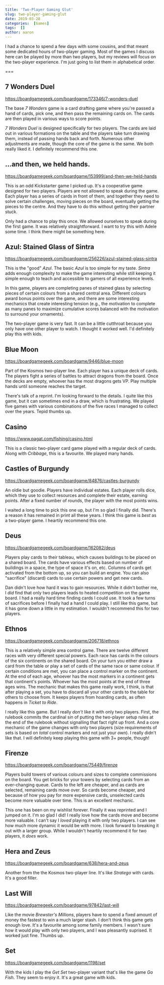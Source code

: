 ```yaml
---
title: 'Two-Player Gaming Glut'
slug: two-player-gaming-glut
date: 2019-03-28
categories:  [Games]
tags:  []
author: aaron
---
```


I had a chance to spend a few days with some cousins, and that meant some dedicated hours of two-player gaming. Most of the games I discuss here can be played by more than two players, but my reviews will focus on the two-player experience. I'm just going to list them in alphabetical order.

===

## 7 Wonders Duel

<https://boardgamegeek.com/boardgame/173346/7-wonders-duel>

The base *7 Wonders* game is a card drafting game where you're passed a hand of cards, pick one, and then pass the remaining cards on. The cards are then played in various ways to score points.

*7 Wonders Duel* is designed specifically for two players. The cards are laid out in various formations on the table and the players take turn drawing them, instead of passing hands back and forth. Numerous other adjustments are made, though the core of the game is the same. We both really liked it. I definitely recommend this one.

## ...and then, we held hands.

<https://boardgamegeek.com/boardgame/153999/and-then-we-held-hands>

This is an odd Kickstarter game I picked up. It's a cooperative game designed for two players. Players are not allowed to speak during the game. Each player has a series of cards in front of them, and together they need to solve certain challenges, moving pieces on the board, eventually getting the pieces to the centre. And they have to do this without getting their partner stuck.

Only had a chance to play this once. We allowed ourselves to speak during the first game. It was relatively straightforward. I want to try this with Adele some time. I think there might be something here.

## Azul: Stained Glass of Sintra

<https://boardgamegeek.com/boardgame/256226/azul-stained-glass-sintra>

This is the "good" *Azul*. The basic *Azul* is too simple for my taste. *Sintra* adds enough complexity to make the game interesting while still keeping it simple enough to teach and accessible to gamers of all experience levels.

In this game, players are completing panes of stained glass by selecting pieces of certain colours from a shared central area. Different colours award bonus points over the game, and there are some interesting mechanics that create interesting tension (e.g., the motivation to complete as many panes to maximize cumulative scores balanced with the motivation to surround your ornaments).

The two-player game is very fast. It can be a little cutthroat because you only have one other player to watch. I thought it worked well. I'd definitely play this with kids.

## Blue Moon

<https://boardgamegeek.com/boardgame/9446/blue-moon>

Part of the Kosmos two-player line. Each player has a unique deck of cards. The players fight a series of battles to attract dragons from the board. Once the decks are empty, whoever has the most dragons gets VP. Play multiple hands until someone reaches the target.

There's talk of a reprint. I'm looking forward to the details. I quite like this game, but it can sometimes end in a draw, which is frustrating. We played five games with various combinations of the five races I managed to collect over the years. Tepid thumbs up.

## Casino

<https://www.pagat.com/fishing/casino.html>

This is a classic two-player card game played with a regular deck of cards. Along with *Cribbage*, this is a favourite. We played many hands.

## Castles of Burgundy

<https://boardgamegeek.com/boardgame/84876/castles-burgundy>

An oldie but goodie. Players have individual estates. Each player rolls dice, which they use to collect resources and complete their estate, earning points. After a fixed number of rounds, the player with the most points wins.

I waited a long time to pick this one up, but I'm so glad I finally did. There's a reason it has remained in print all these years. I think this game is *best* as a two-player game. I heartily recommend this one.

## Deus

<https://boardgamegeek.com/boardgame/162082/deus>

Players play cards to their tableau, which causes buildings to be placed on a shared board. The cards have various effects based on number of buildings in a space, the type of space it's on, etc. Columns of cards get activated from the bottom up, so you can build an engine. You can also "sacrifice" (discard) cards to use certain powers and get new cards.

Dan didn't love how hard it was to gain resources. While it didn't bother me, I *did* find that only two players leads to heated competition on the game board. I had a really hard time finding cards I could use. It took a few turns of sacrifices before I finally had a hand I could play. I still like this game, but it has gone down a little in my estimation. I wouldn't recommend this for two players.

## Ethnos

<https://boardgamegeek.com/boardgame/206718/ethnos>

This is a relatively simple area control game. There are twelve different races with very different special powers. Each race has cards in the colours of the six continents on the shared board. On your turn you either draw a card from the table or play a set of cards of the same race or same colour. If certain conditions are met, you can place a control marker on the continent. At the end of each age, whoever has the most markers in a continent gets that continent's points. Whoever has the most points at the end of three ages wins. The mechanic that makes this game really work, I think, is that after playing a set, you have to discard all your other cards to the table for others to choose from. It keeps players from hoarding cards, as often happens in *Ticket to Ride*.

I really like this game. But I really *don't* like it with only two players. First, the rulebook commits the cardinal sin of putting the two-player setup rules at the end of the rulebook without signalling that fact right up front. And a core mechanic of the game changes with only two players (size requirements of sets is based on *total* control markers and not just your *own*). I really didn't like that. I will definitely keep playing this game with 3+ people, though!

## Firenze

<https://boardgamegeek.com/boardgame/75449/firenze>

Players build towers of various colours and sizes to complete commissions on the board. You get bricks for your towers by selecting cards from an ever-changing queue. Cards to the left are cheaper, and as cards are selected, remaining cards move over. So cards become cheaper, and because of how you pay for more expensive cards, unselected cards become more valuable over time. This is an excellent mechanic.

This one has been on my wishlist forever. Finally it was reprinted and I jumped on it. I'm so glad I did! I really love how the cards move and become more valuable. I can't say I *loved* playing it with only two players. I can see how much more dynamic it would be with more. I look forward to breaking it out with a larger group. While I wouldn't heartily recommend it for two players, it *does* work.

## Hera and Zeus

<https://boardgamegeek.com/boardgame/638/hera-and-zeus>

Another from the the Kosmos two-player line. It's like *Stratego* with cards. It's a good filler.

## Last Will

<https://boardgamegeek.com/boardgame/97842/last-will>

Like the movie *Brewster's Millions*, players have to spend a fixed amount of money the fastest to win a much larger stash. I don't think this game gets enough love. It's a favourite among some family members. I wasn't sure how it would play with only two players, and I was pleasantly suprised. It worked just fine. Thumbs up.

## Set

<https://boardgamegeek.com/boardgame/1198/set>

With the kids I play the *Get Set* two-player variant that's like the game *Go Fish*. They seem to enjoy it. It's a great game with kids.
